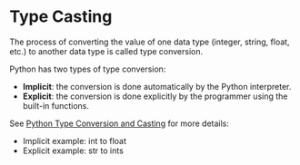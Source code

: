 # Type Casting

The process of converting the value of one data type (integer, string, float, etc.) to another data type is called type conversion. 

Python has two types of type conversion:

- **Implicit**: the conversion is done automatically by the Python interpreter.
- **Explicit**: the conversion is done explicitly by the programmer using the built-in functions.

See [Python Type Conversion and Casting](https://www.programiz.com/python-programming/type-conversion-and-casting) for more details:

- Implicit example: int to float
- Explicit example: str to ints


